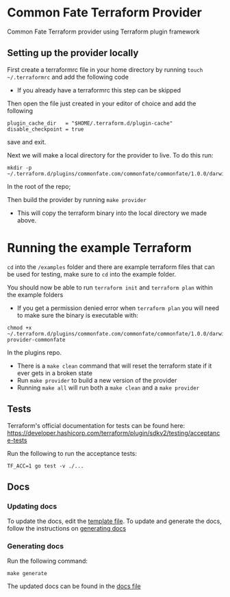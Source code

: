 # Common Fate Terraform Provider

Common Fate Terraform provider using Terraform plugin framework

## Setting up the provider locally

First create a terraformrc file in your home directory by running `touch ~/.terraformrc` and add the following code

- If you already have a terraformrc this step can be skipped

Then open the file just created in your editor of choice and add the following

```
plugin_cache_dir   = "$HOME/.terraform.d/plugin-cache"
disable_checkpoint = true
```

save and exit.

Next we will make a local directory for the provider to live. To do this run:

```
mkdir -p ~/.terraform.d/plugins/commonfate.com/commonfate/commonfate/1.0.0/darwin_amd64
```

In the root of the repo;

Then build the provider by running `make provider`

- This will copy the terraform binary into the local directory we made above.

# Running the example Terraform

`cd` into the `/examples` folder and there are example terraform files that can be used for testing, make sure to `cd` into the example folder.

You should now be able to run `terraform init` and `terraform plan` within the example folders

- If you get a permission denied error when `terraform plan` you will need to make sure the binary is executable with:

```
chmod +x ~/.terraform.d/plugins/commonfate.com/commonfate/commonfate/1.0.0/darwin_amd64/terraform-provider-commonfate
```

In the plugins repo.

- There is a `make clean` command that will reset the terraform state if it ever gets in a broken state
- Run `make provider` to build a new version of the provider
- Running `make all` will run both a `make clean` and a `make provider`

## Tests

Terraform's official documentation for tests can be found here: https://developer.hashicorp.com/terraform/plugin/sdkv2/testing/acceptance-tests

Run the following to run the acceptance tests:

```
TF_ACC=1 go test -v ./...
```

## Docs

### Updating docs

To update the docs, edit the [template file](./templates/index.md.tmpl). To update and generate the docs, follow the instructions on [generating docs](#generating-docs)

### Generating docs

Run the following command:

```
make generate
```

The updated docs can be found in the [docs file](./docs/index.md)
